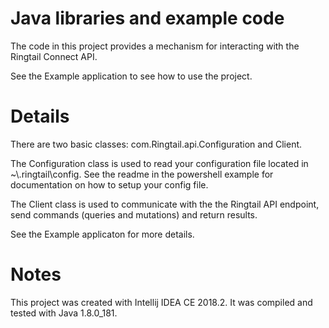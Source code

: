 # Java libraries and example code
The code in this project provides a mechanism for interacting with the Ringtail Connect API. 

See the Example application to see how to use the project.

# Details
There are two basic classes:  com.Ringtail.api.Configuration and Client. 

The Configuration class is used to read your configuration file located in ~\\.ringtail\config. See the readme in the powershell example for documentation on how to setup your config file.

The Client class is used to communicate with the the Ringtail API endpoint, send commands (queries and mutations) and return results.

See the Example applicaton for more details. 

# Notes
This project was created with Intellij IDEA CE 2018.2. 
It was compiled and tested with Java 1.8.0_181. 


